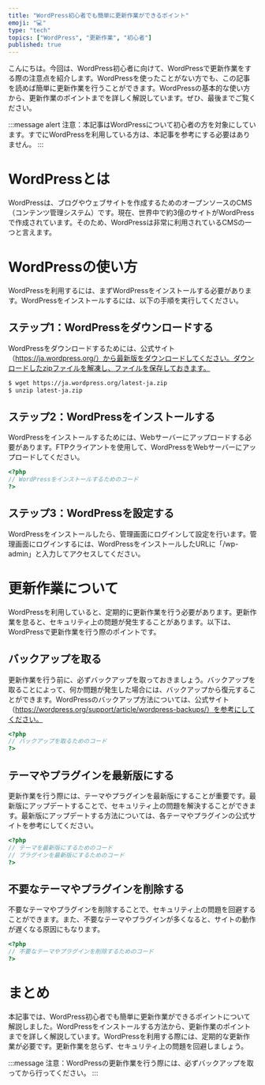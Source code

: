 ```yaml
---
title: "WordPress初心者でも簡単に更新作業ができるポイント"
emoji: "💻"
type: "tech" 
topics: ["WordPress", "更新作業", "初心者"]
published: true
---
```


こんにちは。今回は、WordPress初心者に向けて、WordPressで更新作業をする際の注意点を紹介します。WordPressを使ったことがない方でも、この記事を読めば簡単に更新作業を行うことができます。WordPressの基本的な使い方から、更新作業のポイントまでを詳しく解説しています。ぜひ、最後までご覧ください。

:::message alert
注意：本記事はWordPressについて初心者の方を対象にしています。すでにWordPressを利用している方は、本記事を参考にする必要はありません。
:::

# WordPressとは

WordPressは、ブログやウェブサイトを作成するためのオープンソースのCMS（コンテンツ管理システム）です。現在、世界中で約3億のサイトがWordPressで作成されています。そのため、WordPressは非常に利用されているCMSの一つと言えます。

# WordPressの使い方

WordPressを利用するには、まずWordPressをインストールする必要があります。WordPressをインストールするには、以下の手順を実行してください。

## ステップ1：WordPressをダウンロードする

WordPressをダウンロードするためには、公式サイト（https://ja.wordpress.org/）から最新版をダウンロードしてください。ダウンロードしたzipファイルを解凍し、ファイルを保存しておきます。

```bash
$ wget https://ja.wordpress.org/latest-ja.zip
$ unzip latest-ja.zip
```

## ステップ2：WordPressをインストールする

WordPressをインストールするためには、Webサーバーにアップロードする必要があります。FTPクライアントを使用して、WordPressをWebサーバーにアップロードしてください。

```php
<?php
// WordPressをインストールするためのコード
?>
```

## ステップ3：WordPressを設定する

WordPressをインストールしたら、管理画面にログインして設定を行います。管理画面にログインするには、WordPressをインストールしたURLに「/wp-admin」と入力してアクセスしてください。

# 更新作業について

WordPressを利用していると、定期的に更新作業を行う必要があります。更新作業を怠ると、セキュリティ上の問題が発生することがあります。以下は、WordPressで更新作業を行う際のポイントです。

## バックアップを取る

更新作業を行う前に、必ずバックアップを取っておきましょう。バックアップを取ることによって、何か問題が発生した場合には、バックアップから復元することができます。WordPressのバックアップ方法については、公式サイト（https://wordpress.org/support/article/wordpress-backups/）を参考にしてください。

```php
<?php
// バックアップを取るためのコード
?>
```

## テーマやプラグインを最新版にする

更新作業を行う際には、テーマやプラグインを最新版にすることが重要です。最新版にアップデートすることで、セキュリティ上の問題を解決することができます。最新版にアップデートする方法については、各テーマやプラグインの公式サイトを参考にしてください。

```php
<?php
// テーマを最新版にするためのコード
// プラグインを最新版にするためのコード
?>
```

## 不要なテーマやプラグインを削除する

不要なテーマやプラグインを削除することで、セキュリティ上の問題を回避することができます。また、不要なテーマやプラグインが多くなると、サイトの動作が遅くなる原因にもなります。

```php
<?php
// 不要なテーマやプラグインを削除するためのコード
?>
```

# まとめ

本記事では、WordPress初心者でも簡単に更新作業ができるポイントについて解説しました。WordPressをインストールする方法から、更新作業のポイントまでを詳しく解説しています。WordPressを利用する際には、定期的な更新作業が必要です。更新作業を怠らず、セキュリティ上の問題を回避しましょう。

:::message
注意：WordPressの更新作業を行う際には、必ずバックアップを取ってから行ってください。
:::

